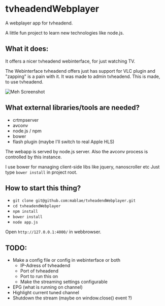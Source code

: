 tvheadendWebplayer
==================

A webplayer app for tvheadend. 

A little fun project to learn new technologies like node.js. 


What it does:
----------------- 

It offers a nicer tvheadend webinterface, for just watching TV.

The Webinterface tvheadend offers just has support for VLC plugin and "zapping" is a pain with it.
It was made to admin tvheadend. This is made, to use tvheadend. 


![Meh Screenshot](http://i.imgur.com/4xexQVS.jpg)


What external libraries/tools are needed?
-----------------
 
 - crtmpserver 
 - avconv
 - node.js / npm
 - bower
 - flash plugin (maybe I'll switch to real Apple HLS)

The webapp is served by node.js server. Also the avconv process is controlled by this instance.

I use bower for managing client-side libs like jquery, nanoscroller etc
Just type `bower install` in project root.


How to start this thing?
----------------

 - `git clone git@github.com:mablae/tvheadendWebplayer.git`
 - `cd tvheadendWebplayer`
 - `npm install`
 - `bower install`
 - `node app.js`

Open `http://127.0.0.1:4000/` in webbrowser. 


TODO:
----------------
 - Make a config file or config in webinterface or both
   - IP-Adress of tvheadend
   - Port of tvheadend
   - Port to run this on
   - Make the streaming settings configurable
 - EPG (what is running on channel)
 - Highlight current tuned channel
 - Shutdown the stream (maybe on window.close() event ?)
